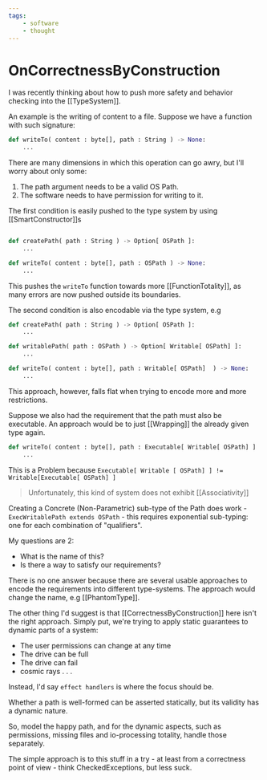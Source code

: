 ```yaml
---
tags:
    - software
    - thought
---
```


# OnCorrectnessByConstruction

I was recently thinking about how to push more safety and behavior checking into the [[TypeSystem]].

An example is the writing of content to a file.
Suppose we have a function with such signature:

```python
def writeTo( content : byte[], path : String ) -> None: 
    ...
```

There are many dimensions in which this operation can go awry, but I'll worry about only some:

1. The path argument needs to be a valid OS Path.
2. The software needs to have permission for writing to it.

The first condition is easily pushed to the type system by using [[SmartConstructor]]s

```python

def createPath( path : String ) -> Option[ OSPath ]:
    ...

def writeTo( content : byte[], path : OSPath ) -> None:
    ...

```

This pushes the `writeTo` function towards more [[FunctionTotality]], as many errors are now pushed outside its boundaries.

The second condition is also encodable via the type system, e.g

```python
def createPath( path : String ) -> Option[ OSPath ]:
    ...

def writablePath( path : OSPath ) -> Option[ Writable[ OSPath] ]:
    ...

def writeTo( content : byte[], path : Writable[ OSPath]  ) -> None:
    ...    
```

This approach, however, falls flat when trying to encode more and more restrictions.

Suppose we also had the requirement that the path must also be executable.
An approach would be to just [[Wrapping]] the already given type again.

```python
def writeTo( content : byte[], path : Executable[ Writable[ OSPath] ]  ) -> None:
    ...
```

This is a Problem because `Executable[ Writable [ OSPath] ] != Writable[Executable[ OSPath] ]`

> Unfortunately, this kind of system does not exhibit [[Associativity]]

Creating a Concrete (Non-Parametric) sub-type of the Path does work -  `ExecWritablePath extends OSPath` - this requires exponential sub-typing: one for each combination of "qualifiers".

My questions are 2:

- What is the name of this?
- Is there a way to satisfy our requirements?

There is no one answer because there are several usable approaches to encode the requirements into different type-systems. The approach would change the name, e.g [[PhantomType]].

The other thing I'd suggest is that [[CorrectnessByConstruction]] here isn't the right approach. Simply put, we're trying to apply static guarantees to dynamic parts of a system:

- The user permissions can change at any time
- The drive can be full
- The drive can fail
- cosmic rays . . .

Instead, I'd say `effect handlers` is where the focus should be.

Whether a path is well-formed can be asserted statically, but its validity has a dynamic nature.

So, model the happy path, and for the dynamic aspects, such as permissions, missing files and io-processing totality, handle those separately.

The simple approach is to this stuff in a try - at least from a correctness point of view - think CheckedExceptions, but less suck.

